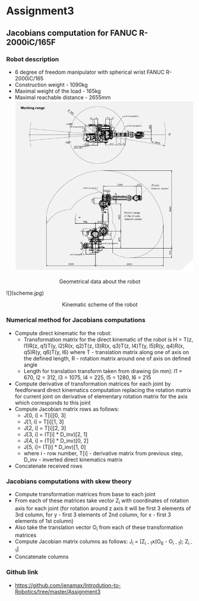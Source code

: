 # Assignment3
## Jacobians computation for  FANUC R-2000iC/165F

### Robot description
- 6 degree of freedom manipulator with spherical wrist FANUC R-2000iC/165
- Construction weight - 1090kg
- Maximal weight of the load - 165kg
- Maximal reachable distance - 2655mm
![](fanuc.png)
<p align='center'> Geometrical data about the robot </p>
![](scheme.jpg)
<p align='center'> Kinematic scheme of the robot </p>

### Numerical method for Jacobians computations
- Compute direct kinematic for the robot:
  - Transformation matrix for the direct kinematic of the robot is H = T(z, l1)R(z, q1)T(y, l2)R(x, q2)T(z, l3)R(x, q3)T(z, l4)T(y, l5)R(y, q4)R(x, q5)R(y, q6)T(y, l6) where T - translation matrix along one of axis on the defined length, R - rotation matrix around one of axis on defined angle
  - Length for translation transform taken from drawing (in mm): l1 = 670, l2 = 312, l3 = 1075, l4 = 225, l5 = 1280, l6 = 215
- Compute derivative of transformation matrices for each joint by feedforward direct kinematics computation replacing the rotation matrix for current joint on derivative of elementary rotation matrix for the axis which corresponds to this joint
- Compute Jacobian matrix rows as follows:
  - J[0, i] = T[i][0, 3]
  - J[1, i] = T[i][1, 3]
  - J[2, i] = T[i][2, 3]
  - J[3, i] = (T[i] * D_inv)[2, 1]
  - J[4, i] = (T[i] * D_inv)[0, 2]
  - J[5, i]= (T[i] * D_inv)[1, 0]
  - where i - row number, T[i] - derivative matrix from previous step, D_inv - inverted direct kinematics matrix
- Concatenate received rows

### Jacobians computations with skew theory
- Compute transformation matrices from base to each joint
- From each of these matrices take vector Z<sub>i</sub> with coordinates of rotation axis for each joint (for rotation around z axis it will be first 3 elements of 3rd column, for y - first 3 elements of 2nd column, for x - first 3 elements of 1st column)
- Also take the translation vector O<sub>i</sub> from each of these transformation matrices
- Compute Jacobian matrix columns as follows: J<sub>i</sub> = [Z<sub>i - 1</sub>x(O<sub>6</sub> - O<sub>i - 1</sub>); Z<sub>i - 1</sub>]
- Concatenate columns

### Github link
- https://github.com/jenamax/Introdution-to-Robotics/tree/master/Assignment3
